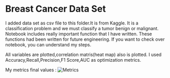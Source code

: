# Breast Cancer Data Set

I added data set as csv file to this folder.It is from Kaggle. 
It is a classification problem and we must classify a tumor benign or malignant. 
Notebook includes really important function that I have written. These functions had been written for future engineering. 
If you want to check over notebook, you can understand my steps. 

All variables are plotted,correlation matris(heat map) also is plotted.
I used Accuracy,Recall,Precision,F1 Score,AUC as optimization metrics.  

My metrics final values : 
![Metrics](https://user-images.githubusercontent.com/94362868/194913009-17ca5436-71be-46fc-9b94-5be501463d69.png)




